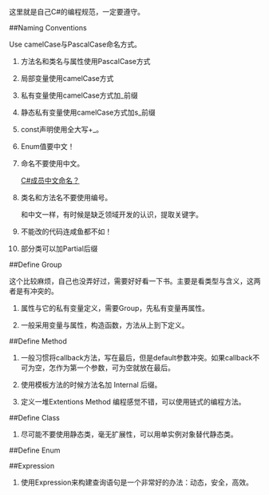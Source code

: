 ﻿这里就是自己C#的编程规范，一定要遵守。

##Naming Conventions

Use camelCase与PascalCase命名方式。

1. 方法名和类名与属性使用PascalCase方式

1. 局部变量使用camelCase方式

1. 私有变量使用camelCase方式加_前缀

1. 静态私有变量使用camelCase方式加s_前缀

1. const声明使用全大写+_。

1. Enum值要中文！

1. 命名不要使用中文。

	[C#成员中文命名？](http://www.zhihu.com/question/29426006)

1. 类名和方法名不要使用编号。

	和中文一样，有时候是缺乏领域开发的认识，提取关键字。

1. 不能改的代码连咸鱼都不如！

1. 部分类可以加Partial后缀

##Define Group

这个比较麻烦，自己也没弄好过，需要好好看一下书。主要是看类型与含义，这两者是有冲突的。

1. 属性与它的私有变量定义，需要Group，先私有变量再属性。

1. 一般采用变量与属性，构造函数，方法从上到下定义。

##Define Method

1. 一般习惯将callback方法，写在最后，但是default参数冲突。如果callback不可为空，怎作为第一个参数，可为空就放在最后。 

1. 使用模板方法的时候方法名加 Internal 后缀。

1. 定义一堆Extentions Method 编程感觉不错，可以使用链式的编程方法。


##Define Class

1. 尽可能不要使用静态类，毫无扩展性，可以用单实例对象替代静态类。


##Define Enum


##Expression

1. 使用Expression来构建查询语句是一个非常好的办法：动态，安全，高效。

